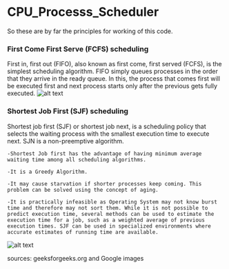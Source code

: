 # CPU_Processs_Scheduler
So these are by far the principles for working of this code.

### First Come First Serve (FCFS) scheduling
First in, first out (FIFO), also known as first come, first served (FCFS), is the simplest scheduling algorithm. FIFO simply queues processes in the order that they arrive in the ready queue.
In this, the process that comes first will be executed first and next process starts only after the previous gets fully executed.
![alt text](https://www.geeksforgeeks.org/wp-content/uploads/FCFS.png)

### Shortest Job First (SJF) scheduling
Shortest job first (SJF) or shortest job next, is a scheduling policy that selects the waiting process with the smallest execution time to execute next. SJN is a non-preemptive algorithm.

    -Shortest Job first has the advantage of having minimum average waiting time among all scheduling algorithms.

    -It is a Greedy Algorithm.

    -It may cause starvation if shorter processes keep coming. This problem can be solved using the concept of aging.
    
    -It is practically infeasible as Operating System may not know burst time and therefore may not sort them. While it is not possible to predict execution time, several methods can be used to estimate the execution time for a job, such as a weighted average of previous execution times. SJF can be used in specialized environments where accurate estimates of running time are available.
![alt text](https://www.studytonight.com/operating-system/images/sjf.png)

sources: geeksforgeeks.org and Google images
